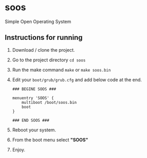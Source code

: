 # soos
Simple Open Operating System

## Instructions for running

 1. Download / clone the project.
 2. Go to the project directory `cd soos`
 3. Run the make command `make` or `make soos.bin`
 4. Edit your `boot/grub/grub.cfg` and add below code at the end.
 
    ```
    ### BEGINE SOOS ###
    
    menuentry 'SOOS' {
        multiboot /boot/soos.bin
        boot
    }
    
    ### END SOOS ###
    ```
 
 5. Reboot your system.
 6. From the boot menu select **"SOOS"**
 7. Enjoy.
